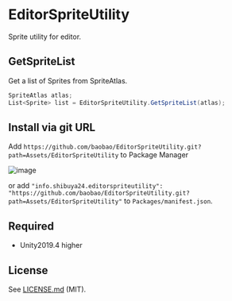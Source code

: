 # EditorSpriteUtility
Sprite utility for editor.


## GetSpriteList

Get a list of Sprites from SpriteAtlas.

```cs
SpriteAtlas atlas;
List<Sprite> list = EditorSpriteUtility.GetSpriteList(atlas);
```


## Install via git URL

Add `https://github.com/baobao/EditorSpriteUtility.git?path=Assets/EditorSpriteUtility` to Package Manager

![image](https://user-images.githubusercontent.com/144386/87669945-d11d9a00-c7a9-11ea-8a21-aff2cb8117f8.png)

or add `"info.shibuya24.editorspriteutility": "https://github.com/baobao/EditorSpriteUtility.git?path=Assets/EditorSpriteUtility"` to `Packages/manifest.json`.

## Required

- Unity2019.4 higher

## License

See [LICENSE.md](https://github.com/baobao/EditorSpriteUtility/blob/main/LICENSE) (MIT).
